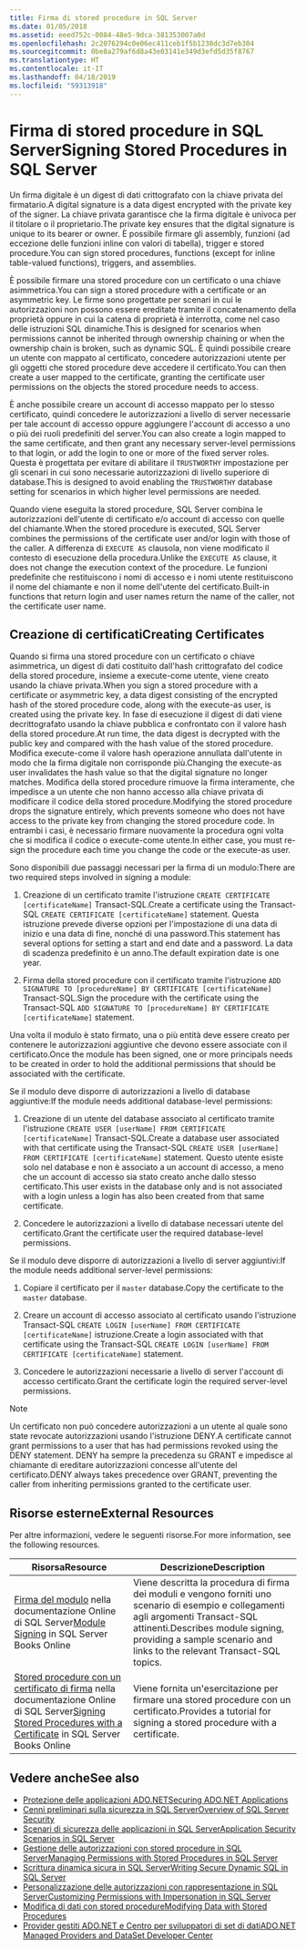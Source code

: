 ```yaml
---
title: Firma di stored procedure in SQL Server
ms.date: 01/05/2018
ms.assetid: eeed752c-0084-48e5-9dca-381353007a0d
ms.openlocfilehash: 2c2076294c0e06ec411ceb1f5b1238dc3d7eb304
ms.sourcegitcommit: 0be8a279af6d8a43e03141e349d3efd5d35f8767
ms.translationtype: HT
ms.contentlocale: it-IT
ms.lasthandoff: 04/18/2019
ms.locfileid: "59313918"
---
```

# <a name="signing-stored-procedures-in-sql-server"></a><span data-ttu-id="4d903-102">Firma di stored procedure in SQL Server</span><span class="sxs-lookup"><span data-stu-id="4d903-102">Signing Stored Procedures in SQL Server</span></span>
 <span data-ttu-id="4d903-103">Un firma digitale è un digest di dati crittografato con la chiave privata del firmatario.</span><span class="sxs-lookup"><span data-stu-id="4d903-103">A digital signature is a data digest encrypted with the private key of the signer.</span></span> <span data-ttu-id="4d903-104">La chiave privata garantisce che la firma digitale è univoca per il titolare o il proprietario.</span><span class="sxs-lookup"><span data-stu-id="4d903-104">The private key ensures that the digital signature is unique to its bearer or owner.</span></span> <span data-ttu-id="4d903-105">È possibile firmare gli assembly, funzioni (ad eccezione delle funzioni inline con valori di tabella), trigger e stored procedure.</span><span class="sxs-lookup"><span data-stu-id="4d903-105">You can sign stored procedures, functions (except for inline table-valued functions), triggers, and assemblies.</span></span>  
  
 <span data-ttu-id="4d903-106">È possibile firmare una stored procedure con un certificato o una chiave asimmetrica.</span><span class="sxs-lookup"><span data-stu-id="4d903-106">You can sign a stored procedure with a certificate or an asymmetric key.</span></span> <span data-ttu-id="4d903-107">Le firme sono progettate per scenari in cui le autorizzazioni non possono essere ereditate tramite il concatenamento della proprietà oppure in cui la catena di proprietà è interrotta, come nel caso delle istruzioni SQL dinamiche.</span><span class="sxs-lookup"><span data-stu-id="4d903-107">This is designed for scenarios when permissions cannot be inherited through ownership chaining or when the ownership chain is broken, such as dynamic SQL.</span></span> <span data-ttu-id="4d903-108">È quindi possibile creare un utente con mappato al certificato, concedere autorizzazioni utente per gli oggetti che stored procedure deve accedere il certificato.</span><span class="sxs-lookup"><span data-stu-id="4d903-108">You can then create a user mapped to the certificate, granting the certificate user permissions on the objects the stored procedure needs to access.</span></span>  

 <span data-ttu-id="4d903-109">È anche possibile creare un account di accesso mappato per lo stesso certificato, quindi concedere le autorizzazioni a livello di server necessarie per tale account di accesso oppure aggiungere l'account di accesso a uno o più dei ruoli predefiniti del server.</span><span class="sxs-lookup"><span data-stu-id="4d903-109">You can also create a login mapped to the same certificate, and then grant any necessary server-level permissions to that login, or add the login to one or more of the fixed server roles.</span></span> <span data-ttu-id="4d903-110">Questa è progettata per evitare di abilitare il `TRUSTWORTHY` impostazione per gli scenari in cui sono necessarie autorizzazioni di livello superiore di database.</span><span class="sxs-lookup"><span data-stu-id="4d903-110">This is designed to avoid enabling the `TRUSTWORTHY` database setting for scenarios in which higher level permissions are needed.</span></span>  
  
 <span data-ttu-id="4d903-111">Quando viene eseguita la stored procedure, SQL Server combina le autorizzazioni dell'utente di certificato e/o account di accesso con quelle del chiamante.</span><span class="sxs-lookup"><span data-stu-id="4d903-111">When the stored procedure is executed, SQL Server combines the permissions of the certificate user and/or login with those of the caller.</span></span> <span data-ttu-id="4d903-112">A differenza di `EXECUTE AS` clausola, non viene modificato il contesto di esecuzione della procedura.</span><span class="sxs-lookup"><span data-stu-id="4d903-112">Unlike the `EXECUTE AS` clause, it does not change the execution context of the procedure.</span></span> <span data-ttu-id="4d903-113">Le funzioni predefinite che restituiscono i nomi di accesso e i nomi utente restituiscono il nome del chiamante e non il nome dell'utente del certificato.</span><span class="sxs-lookup"><span data-stu-id="4d903-113">Built-in functions that return login and user names return the name of the caller, not the certificate user name.</span></span>  
  
## <a name="creating-certificates"></a><span data-ttu-id="4d903-114">Creazione di certificati</span><span class="sxs-lookup"><span data-stu-id="4d903-114">Creating Certificates</span></span>  
 <span data-ttu-id="4d903-115">Quando si firma una stored procedure con un certificato o chiave asimmetrica, un digest di dati costituito dall'hash crittografato del codice della stored procedure, insieme a execute-come utente, viene creato usando la chiave privata.</span><span class="sxs-lookup"><span data-stu-id="4d903-115">When you sign a stored procedure with a certificate or asymmetric key, a data digest consisting of the encrypted hash of the stored procedure code, along with the execute-as user, is created using the private key.</span></span> <span data-ttu-id="4d903-116">In fase di esecuzione il digest di dati viene decrittografato usando la chiave pubblica e confrontato con il valore hash della stored procedure.</span><span class="sxs-lookup"><span data-stu-id="4d903-116">At run time, the data digest is decrypted with the public key and compared with the hash value of the stored procedure.</span></span> <span data-ttu-id="4d903-117">Modifica execute-come il valore hash operazione annullata dall'utente in modo che la firma digitale non corrisponde più.</span><span class="sxs-lookup"><span data-stu-id="4d903-117">Changing the execute-as user invalidates the hash value so that the digital signature no longer matches.</span></span> <span data-ttu-id="4d903-118">Modifica della stored procedure rimuove la firma interamente, che impedisce a un utente che non hanno accesso alla chiave privata di modificare il codice della stored procedure.</span><span class="sxs-lookup"><span data-stu-id="4d903-118">Modifying the stored procedure drops the signature entirely, which prevents someone who does not have access to the private key from changing the stored procedure code.</span></span> <span data-ttu-id="4d903-119">In entrambi i casi, è necessario firmare nuovamente la procedura ogni volta che si modifica il codice o execute-come utente.</span><span class="sxs-lookup"><span data-stu-id="4d903-119">In either case, you must re-sign the procedure each time you change the code or the execute-as user.</span></span>  
  
 <span data-ttu-id="4d903-120">Sono disponibili due passaggi necessari per la firma di un modulo:</span><span class="sxs-lookup"><span data-stu-id="4d903-120">There are two required steps involved in signing a module:</span></span>  
  
1. <span data-ttu-id="4d903-121">Creazione di un certificato tramite l'istruzione `CREATE CERTIFICATE [certificateName]` Transact-SQL.</span><span class="sxs-lookup"><span data-stu-id="4d903-121">Create a certificate using the Transact-SQL `CREATE CERTIFICATE [certificateName]` statement.</span></span> <span data-ttu-id="4d903-122">Questa istruzione prevede diverse opzioni per l'impostazione di una data di inizio e una data di fine, nonché di una password.</span><span class="sxs-lookup"><span data-stu-id="4d903-122">This statement has several options for setting a start and end date and a password.</span></span> <span data-ttu-id="4d903-123">La data di scadenza predefinito è un anno.</span><span class="sxs-lookup"><span data-stu-id="4d903-123">The default expiration date is one year.</span></span>  
  
1. <span data-ttu-id="4d903-124">Firma della stored procedure con il certificato tramite l'istruzione `ADD SIGNATURE TO [procedureName] BY CERTIFICATE [certificateName]` Transact-SQL.</span><span class="sxs-lookup"><span data-stu-id="4d903-124">Sign the procedure with the certificate using the Transact-SQL `ADD SIGNATURE TO [procedureName] BY CERTIFICATE [certificateName]` statement.</span></span>  

<span data-ttu-id="4d903-125">Una volta il modulo è stato firmato, una o più entità deve essere creato per contenere le autorizzazioni aggiuntive che devono essere associate con il certificato.</span><span class="sxs-lookup"><span data-stu-id="4d903-125">Once the module has been signed, one or more principals needs to be created in order to hold the additional permissions that should be associated with the certificate.</span></span>  

<span data-ttu-id="4d903-126">Se il modulo deve disporre di autorizzazioni a livello di database aggiuntive:</span><span class="sxs-lookup"><span data-stu-id="4d903-126">If the module needs additional database-level permissions:</span></span>  
  
1. <span data-ttu-id="4d903-127">Creazione di un utente del database associato al certificato tramite l'istruzione `CREATE USER [userName] FROM CERTIFICATE [certificateName]` Transact-SQL.</span><span class="sxs-lookup"><span data-stu-id="4d903-127">Create a database user associated with that certificate using the Transact-SQL `CREATE USER [userName] FROM CERTIFICATE [certificateName]` statement.</span></span> <span data-ttu-id="4d903-128">Questo utente esiste solo nel database e non è associato a un account di accesso, a meno che un account di accesso sia stato creato anche dallo stesso certificato.</span><span class="sxs-lookup"><span data-stu-id="4d903-128">This user exists in the database only and is not associated with a login unless a login has also been created from that same certificate.</span></span>  
  
1. <span data-ttu-id="4d903-129">Concedere le autorizzazioni a livello di database necessari utente del certificato.</span><span class="sxs-lookup"><span data-stu-id="4d903-129">Grant the certificate user the required database-level permissions.</span></span>  
  
<span data-ttu-id="4d903-130">Se il modulo deve disporre di autorizzazioni a livello di server aggiuntivi:</span><span class="sxs-lookup"><span data-stu-id="4d903-130">If the module needs additional server-level permissions:</span></span>  
  
1. <span data-ttu-id="4d903-131">Copiare il certificato per il `master` database.</span><span class="sxs-lookup"><span data-stu-id="4d903-131">Copy the certificate to the `master` database.</span></span>  
 
1. <span data-ttu-id="4d903-132">Creare un account di accesso associato al certificato usando l'istruzione Transact-SQL `CREATE LOGIN [userName] FROM CERTIFICATE [certificateName]` istruzione.</span><span class="sxs-lookup"><span data-stu-id="4d903-132">Create a login associated with that certificate using the Transact-SQL `CREATE LOGIN [userName] FROM CERTIFICATE [certificateName]` statement.</span></span>  
  
1. <span data-ttu-id="4d903-133">Concedere le autorizzazioni necessarie a livello di server l'account di accesso certificato.</span><span class="sxs-lookup"><span data-stu-id="4d903-133">Grant the certificate login the required server-level permissions.</span></span>  
  
> [!NOTE]  
>  <span data-ttu-id="4d903-134">Un certificato non può concedere autorizzazioni a un utente al quale sono state revocate autorizzazioni usando l'istruzione DENY.</span><span class="sxs-lookup"><span data-stu-id="4d903-134">A certificate cannot grant permissions to a user that has had permissions revoked using the DENY statement.</span></span> <span data-ttu-id="4d903-135">DENY ha sempre la precedenza su GRANT e impedisce al chiamante di ereditare autorizzazioni concesse all'utente del certificato.</span><span class="sxs-lookup"><span data-stu-id="4d903-135">DENY always takes precedence over GRANT, preventing the caller from inheriting permissions granted to the certificate user.</span></span>  
  
## <a name="external-resources"></a><span data-ttu-id="4d903-136">Risorse esterne</span><span class="sxs-lookup"><span data-stu-id="4d903-136">External Resources</span></span>  
 <span data-ttu-id="4d903-137">Per altre informazioni, vedere le seguenti risorse.</span><span class="sxs-lookup"><span data-stu-id="4d903-137">For more information, see the following resources.</span></span>  
  
|<span data-ttu-id="4d903-138">Risorsa</span><span class="sxs-lookup"><span data-stu-id="4d903-138">Resource</span></span>|<span data-ttu-id="4d903-139">Descrizione</span><span class="sxs-lookup"><span data-stu-id="4d903-139">Description</span></span>|  
|--------------|-----------------|  
|<span data-ttu-id="4d903-140">[Firma del modulo](https://go.microsoft.com/fwlink/?LinkId=98590) nella documentazione Online di SQL Server</span><span class="sxs-lookup"><span data-stu-id="4d903-140">[Module Signing](https://go.microsoft.com/fwlink/?LinkId=98590) in SQL Server Books Online</span></span>|<span data-ttu-id="4d903-141">Viene descritta la procedura di firma dei moduli e vengono forniti uno scenario di esempio e collegamenti agli argomenti Transact-SQL attinenti.</span><span class="sxs-lookup"><span data-stu-id="4d903-141">Describes module signing, providing a sample scenario and links to the relevant Transact-SQL topics.</span></span>|  
|<span data-ttu-id="4d903-142">[Stored procedure con un certificato di firma](/sql/relational-databases/tutorial-signing-stored-procedures-with-a-certificate) nella documentazione Online di SQL Server</span><span class="sxs-lookup"><span data-stu-id="4d903-142">[Signing Stored Procedures with a Certificate](/sql/relational-databases/tutorial-signing-stored-procedures-with-a-certificate) in SQL Server Books Online</span></span>|<span data-ttu-id="4d903-143">Viene fornita un'esercitazione per firmare una stored procedure con un certificato.</span><span class="sxs-lookup"><span data-stu-id="4d903-143">Provides a tutorial for signing a stored procedure with a certificate.</span></span>|  
  
## <a name="see-also"></a><span data-ttu-id="4d903-144">Vedere anche</span><span class="sxs-lookup"><span data-stu-id="4d903-144">See also</span></span>

- [<span data-ttu-id="4d903-145">Protezione delle applicazioni ADO.NET</span><span class="sxs-lookup"><span data-stu-id="4d903-145">Securing ADO.NET Applications</span></span>](../../../../../docs/framework/data/adonet/securing-ado-net-applications.md)
- [<span data-ttu-id="4d903-146">Cenni preliminari sulla sicurezza in SQL Server</span><span class="sxs-lookup"><span data-stu-id="4d903-146">Overview of SQL Server Security</span></span>](../../../../../docs/framework/data/adonet/sql/overview-of-sql-server-security.md)
- [<span data-ttu-id="4d903-147">Scenari di sicurezza delle applicazioni in SQL Server</span><span class="sxs-lookup"><span data-stu-id="4d903-147">Application Security Scenarios in SQL Server</span></span>](../../../../../docs/framework/data/adonet/sql/application-security-scenarios-in-sql-server.md)
- [<span data-ttu-id="4d903-148">Gestione delle autorizzazioni con stored procedure in SQL Server</span><span class="sxs-lookup"><span data-stu-id="4d903-148">Managing Permissions with Stored Procedures in SQL Server</span></span>](../../../../../docs/framework/data/adonet/sql/managing-permissions-with-stored-procedures-in-sql-server.md)
- [<span data-ttu-id="4d903-149">Scrittura dinamica sicura in SQL Server</span><span class="sxs-lookup"><span data-stu-id="4d903-149">Writing Secure Dynamic SQL in SQL Server</span></span>](../../../../../docs/framework/data/adonet/sql/writing-secure-dynamic-sql-in-sql-server.md)
- [<span data-ttu-id="4d903-150">Personalizzazione delle autorizzazioni con rappresentazione in SQL Server</span><span class="sxs-lookup"><span data-stu-id="4d903-150">Customizing Permissions with Impersonation in SQL Server</span></span>](../../../../../docs/framework/data/adonet/sql/customizing-permissions-with-impersonation-in-sql-server.md)
- [<span data-ttu-id="4d903-151">Modifica di dati con stored procedure</span><span class="sxs-lookup"><span data-stu-id="4d903-151">Modifying Data with Stored Procedures</span></span>](../../../../../docs/framework/data/adonet/modifying-data-with-stored-procedures.md)
- [<span data-ttu-id="4d903-152">Provider gestiti ADO.NET e Centro per sviluppatori di set di dati</span><span class="sxs-lookup"><span data-stu-id="4d903-152">ADO.NET Managed Providers and DataSet Developer Center</span></span>](https://go.microsoft.com/fwlink/?LinkId=217917)
